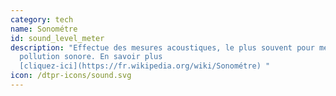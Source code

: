 ```yaml
---
category: tech
name: Sonométre
id: sound_level_meter
description: "Effectue des mesures acoustiques, le plus souvent pour mesurer la
  pollution sonore. En savoir plus
  [cliquez-ici](https://fr.wikipedia.org/wiki/Sonométre) "
icon: /dtpr-icons/sound.svg
---
```


